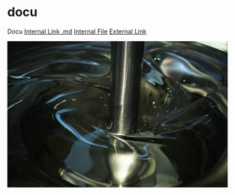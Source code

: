 # docu
Docu
[Internal Link .md](test.md)
[Internal File](test.zip)
[External Link](https://www.google.de)

![image](img/plixxent.jpg)
